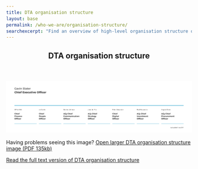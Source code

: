 ```yaml
---
title: DTA organisation structure
layout: base
permalink: /who-we-are/organisation-structure/
searchexcerpt: "Find an overview of high-level organisation structure of DTA. The DTA consists of 7 key areas covering finance, people, communication, strategy, digital products and skills, investment and procurement."
---
```


<article id="content" class="content-listing home" markdown="1" >

<header class="about-dta"> 
<h1>DTA organisation structure</h1>
</header>

![An overview of high-level organisation structure of DTA as on 1 July 2017. The DTA consists of 7 key areas covering finance, people, communication, strategy, digital products and skills, investment and procurement.](/images/DTA_Orgchart_2017_Julyv4.png)


Having problems seeing this image? [Open larger DTA organisation structure image (PDF 135kb)](/files/DTA_Orgchart_2017_Julyv4.pdf)


[Read the full text version of DTA organisation structure](/who-we-are/organisation-structure/organisation-text/)


</article>
